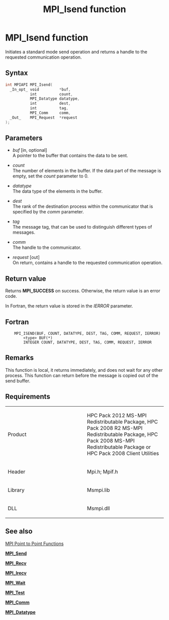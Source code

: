 ﻿---
title: MPI_Isend function
TOCTitle: MPI_Isend function
ms:assetid: c923f333-ceec-45d5-a081-95333ac98526
ms:mtpsurl: https://msdn.microsoft.com/en-us/library/Dn473427(v=VS.85)
ms:contentKeyID: 59360963
ms.date: 03/28/2018
mtps_version: v=VS.85
f1_keywords:
- MPI_ISEND
- mpif/MPI_Isend
- mpi/MPI_ISEND
dev_langs:
- C++
- C
api_location:
- Msmpi.dll
api_name:
- MPI_Isend
api_type:
- DLLExport
product:
- Windows
topic_type:
- apiref
- kbSyntax
product_family_name: VS
ROBOTS: INDEX,FOLLOW
---

# MPI\_Isend function

Initiates a standard mode send operation and returns a handle to the requested communication operation.

## Syntax

``` c++
int MPIAPI MPI_Isend(
  _In_opt_ void         *buf,
           int          count,
           MPI_Datatype datatype,
           int          dest,
           int          tag,
           MPI_Comm     comm,
  _Out_    MPI_Request  *request
);
```

## Parameters

  - *buf* \[in, optional\]  
    A pointer to the buffer that contains the data to be sent.

  - *count*  
    The number of elements in the buffer. If the data part of the message is empty, set the *count* parameter to 0.

  - *datatype*  
    The data type of the elements in the buffer.

  - *dest*  
    The rank of the destination process within the communicator that is specified by the *comm* parameter.

  - *tag*  
    The message tag, that can be used to distinguish different types of messages.

  - *comm*  
    The handle to the communicator.

  - *request* \[out\]  
    On return, contains a handle to the requested communication operation.

## Return value

Returns **MPI\_SUCCESS** on success. Otherwise, the return value is an error code.

In Fortran, the return value is stored in the *IERROR* parameter.

## Fortran

``` FORTRAN
    MPI_ISEND(BUF, COUNT, DATATYPE, DEST, TAG, COMM, REQUEST, IERROR)
        <type> BUF(*)
        INTEGER COUNT, DATATYPE, DEST, TAG, COMM, REQUEST, IERROR
```

## Remarks

This function is local, it returns immediately, and does not wait for any other process. This function can return before the message is copied out of the send buffer.

## Requirements

<table>
<colgroup>
<col style="width: 50%" />
<col style="width: 50%" />
</colgroup>
<tbody>
<tr class="odd">
<td><p>Product</p></td>
<td><p>HPC Pack 2012 MS-MPI Redistributable Package, HPC Pack 2008 R2 MS-MPI Redistributable Package, HPC Pack 2008 MS-MPI Redistributable Package or HPC Pack 2008 Client Utilities</p></td>
</tr>
<tr class="even">
<td><p>Header</p></td>
<td>Mpi.h;
Mpif.h</td>
</tr>
<tr class="odd">
<td><p>Library</p></td>
<td>Msmpi.lib</td>
</tr>
<tr class="even">
<td><p>DLL</p></td>
<td>Msmpi.dll</td>
</tr>
</tbody>
</table>


## See also

[MPI Point to Point Functions](mpi-point-to-point-functions.md)

[**MPI\_Send**](mpi-send-function.md)

[**MPI\_Recv**](mpi-recv-function.md)

[**MPI\_Irecv**](mpi-irecv-function.md)

[**MPI\_Wait**](mpi-wait-function.md)

[**MPI\_Test**](mpi-test-function.md)

[**MPI\_Comm**](mpi-comm-enumeration.md)

[**MPI\_Datatype**](mpi-datatype-enumeration.md)

